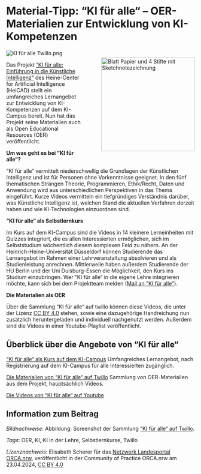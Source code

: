 # Material-Tipp: “KI für alle“ – OER-Materialien zur Entwicklung von KI-Kompetenzen

<img src="https://github.com/lindahalm-hsbi/infOERmiert/assets/147709351/2c38725f-2a4c-402d-a364-a90ceb78769e" style="float: right; margin: 20px 0px 20px 50px" alt="Blatt Papier und 4 Stifte mit Sketchnotezeichnung" title="Visualisieren mit Sketchnotes für OER" width="250px" /> 

![](https://community.orca.nrw/file/file/download?guid=7ab1f345-d80e-43f5-b424-fbdad9858786 "KI für alle Twillo.png")
 
Das Projekt [“KI für alle: Einführung in die Künstliche Intelligenz“](https://www.heicad.hhu.de/lehre/ki-fuer-alle "“KI für alle: Einführung in die Künstliche Intelligenz“")  des Heine-Center for Artificial Intelligence (HeiCAD) stellt ein  umfangreiches Lernangebot zur Entwicklung von KI-Kompetenzen auf dem  KI-Campus bereit. Nun hat das Projekt seine Materialien auch als Open  Educational Resources (OER) veröffentlicht.
 
**Um was geht es bei “KI für alle“?**
 
“KI für alle“ vermittelt niederschwellig die Grundlagen der  Künstlichen Intelligenz und ist für Personen ohne Vorkenntnisse  geeignet. In den fünf thematischen Strängen Theorie, Programmieren,  Ethik/Recht, Daten und Anwendung wird aus unterschiedlichen Perspektiven  in das Thema eingeführt. Kurze Videos vermitteln ein tiefgründiges  Verständnis darüber, was Künstliche Intelligenz ist, welchen Stand die  aktuellen Verfahren derzeit haben und wie KI-Technologien einzuordnen  sind.
 
**“KI für alle“ als Selbstlernkurs**
 
Im Kurs auf dem KI-Campus sind die Videos in 14 kleinere  Lerneinheiten mit Quizzes integriert, die es allen Interessierten  ermöglichen, sich im Selbststudium wöchentlich diesem komplexen Feld zu  nähern. An der Heinrich-Heine-Universität Düsseldorf können Studierende  das Lernangebot im Rahmen einer Lehrveranstaltung absolvieren und als  Studienleistung anrechnen. Mittlerweile haben außerdem Studierende der  HU Berlin und der Uni Duisburg-Essen die Möglichkeit, den Kurs ins  Studium einzubringen. Wer “KI für alle“ in die eigene Lehre integrieren  möchte, kann sich bei dem Projektteam melden ([Mail an "KI für alle"](mailto:ai4all@hhu.de)).
 
**Die Materialien als OER**
 
Über die Sammlung “KI für alle“ auf twillo können diese Videos, die unter der Lizenz [CC BY 4.0](https://creativecommons.org/licenses/by/4.0/legalcode.de "CC BY 4.0")  stehen, sowie eine dazugehörige Handreichung nun zusätzlich  heruntergeladen und individuell nachgenutzt werden. Außerdem sind die  Videos in einer Youtube-Playlist veröffentlicht.

## Überblick über die Angebote von “KI für alle“
[“KI für alle“ als Kurs auf dem KI-Campus](https://ki-campus.org/courses/kifueralle-hhu "“KI für alle“ als Kurs auf dem KI-Campus")
 Umfangreiches Lernangebot, nach Registrierung auf dem KI-Campus für alle Interessierten zugänglich.
 
[Die Materialien von “KI für alle“ auf Twillo](https://www.twillo.de/edu-sharing/components/collections?closeOnBack=true&amp;id=49acbfc5-f75e-45ad-81c9-4e1ead678cd6 "Die Materialien von “Ki für alle“ auf Twillo")
 Sammlung von OER-Materialien aus dem Projekt, hauptsächlich Videos.
 
[Die Videos von “KI für alle“ auf Youtube](https://youtube.com/playlist?list=PLfqMq4NQ2iGV_WekQabvIrN2DWTi7WcIV&amp;si=JRYcGjyH385eijee "Die Videos von “KI für alle“ auf Youtube")

## Information zum Beitrag
*Bildnachweise*: Abbildung: Screenshot der Sammlung [“KI für alle“ auf Twillo](https://www.twillo.de/edu-sharing/components/collections?closeOnBack=true&amp;id=49acbfc5-f75e-45ad-81c9-4e1ead678cd6 "Die Materialien von “Ki für alle“ auf Twillo").

*Tags*:   OER, KI, KI in der Lehre, Selbstlernkurse, Twillo

*Lizenznachweis*: Elisabeth Scherer für das <a href="http://www.orca.nrw/ueber-uns/netzwerk" target="_blank">Netzwerk Landesportal ORCA.nrw</a>, veröffentlicht in der Community of Practice ORCA.nrw am 23.04.2024, <a href="https://creativecommons.org/licenses/by/4.0/" target="_blank">CC BY 4.0</a>
